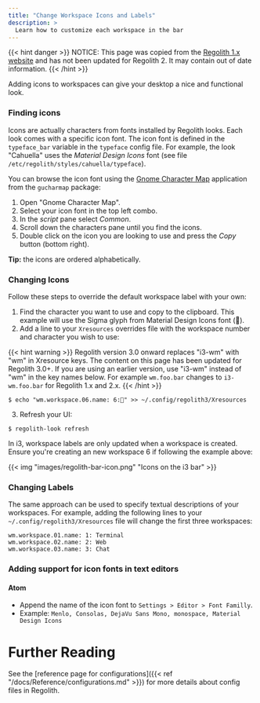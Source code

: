 ```yaml
---
title: "Change Workspace Icons and Labels"
description: >
  Learn how to customize each workspace in the bar
---
```


{{< hint danger >}}
NOTICE: This page was copied from the [Regolith 1.x website](https://regolith-linux.org) and has not been updated for Regolith 2.  It may contain out of date information.
{{< /hint >}}

Adding icons to workspaces can give your desktop a nice and functional look.

### Finding icons

Icons are actually characters from fonts installed by Regolith looks. Each look comes with a specific icon font. The icon font is defined in the `typeface_bar` variable in the `typeface` config file. For example, the look "Cahuella" uses the _Material Design Icons_ font (see file `/etc/regolith/styles/cahuella/typeface`).

You can browse the icon font using the [Gnome Character Map](https://wiki.gnome.org/action/show/Apps/Gucharmap?action=show&redirect=Gucharmap) application from the `gucharmap` package:

1. Open "Gnome Character Map".
2. Select your icon font in the top left combo.
3. In the _script_ pane select _Common_.
4. Scroll down the characters pane until you find the icons.
5. Double click on the icon you are looking to use and press the _Copy_ button (bottom right).

**Tip:** the icons are ordered alphabetically.

### Changing Icons

Follow these steps to override the default workspace label with your own:

1. Find the character you want to use and copy to the clipboard. This example will use the Sigma glyph from Material Design Icons font ().
2. Add a line to your `Xresources` overrides file with the workspace number and character you wish to use:

{{< hint warning >}}
Regolith version 3.0 onward replaces "i3-wm" with "wm" in Xresource keys.  The content on this page has been updated for Regolith 3.0+.  If you are using an earlier version, use "i3-wm" instead of "wm" in the key names below.  For example `wm.foo.bar` changes to `i3-wm.foo.bar` for Regolith 1.x and 2.x.
{{< /hint >}}

```console
$ echo "wm.workspace.06.name: 6:" >> ~/.config/regolith3/Xresources
```

3. Refresh your UI:

```console
$ regolith-look refresh
```

In i3, workspace labels are only updated when a workspace is created. Ensure you're creating an new workspace 6 if following the example above:

{{< img "images/regolith-bar-icon.png" "Icons on the i3 bar" >}}

### Changing Labels

The same approach can be used to specify textual descriptions of your workspaces. For example, adding the following lines to your `~/.config/regolith3/Xresources` file will change the first three workspaces:

```
wm.workspace.01.name: 1: Terminal
wm.workspace.02.name: 2: Web
wm.workspace.03.name: 3: Chat
```

### Adding support for icon fonts in text editors

#### Atom

- Append the name of the icon font to `Settings > Editor > Font Familly`.
- Example: `Menlo, Consolas, DejaVu Sans Mono, monospace, Material Design Icons`

# Further Reading

See the [reference page for configurations]({{< ref "/docs/Reference/configurations.md" >}}) for more details about config files in Regolith.
